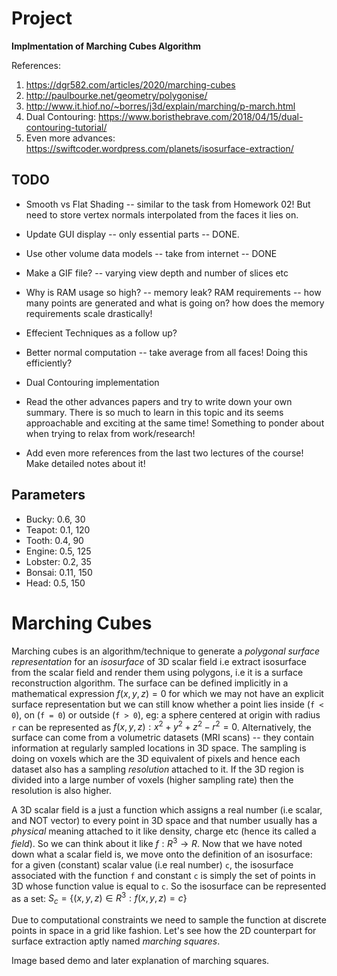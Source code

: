 Project
=======

**Implmentation of Marching Cubes Algorithm**

References:

1. https://dgr582.com/articles/2020/marching-cubes
2. http://paulbourke.net/geometry/polygonise/
3. http://www.it.hiof.no/~borres/j3d/explain/marching/p-march.html
4. Dual Contouring: https://www.boristhebrave.com/2018/04/15/dual-contouring-tutorial/
5. Even more advances: https://swiftcoder.wordpress.com/planets/isosurface-extraction/


TODO
----

- Smooth vs Flat Shading -- similar to the task from Homework 02! But need to store 
  vertex normals interpolated from the faces it lies on.
- Update GUI display -- only essential parts -- DONE.
- Use other volume data models -- take from internet -- DONE
- Make a GIF file? -- varying view depth and number of slices etc
- Why is RAM usage so high? -- memory leak? RAM requirements -- how many points are 
  generated and what is going on? how does the memory requirements scale drastically!
- Effecient Techniques as a follow up?

- Better normal computation -- take average from all faces! Doing this efficiently?
- Dual Contouring implementation
- Read the other advances papers and try to write down your own summary. There is so much
  to learn in this topic and its seems approachable and exciting at the same time! Something
  to ponder about when trying to relax from work/research!
- Add even more references from the last two lectures of the course! Make detailed notes
  about it!


Parameters
----------

- Bucky: 0.6, 30
- Teapot: 0.1, 120
- Tooth: 0.4, 90
- Engine: 0.5, 125
- Lobster: 0.2, 35
- Bonsai: 0.11, 150
- Head: 0.5, 150


Marching Cubes
==============

Marching cubes is an algorithm/technique to generate a *polygonal surface representation*
for an *isosurface* of 3D scalar field i.e extract isosurface from the scalar field and
render them using polygons, i.e it is a surface reconstruction algorithm. The surface can
be defined implicitly in a mathematical expression $f(x,y,z) = 0$ for which we may not 
have an explicit surface representation but we can still know whether a point lies
inside (`f < 0`), on (`f = 0`) or outside (`f > 0`), eg: a sphere centered at origin 
with radius `r` can be represented as $f(x,y,z): x^2 + y^2 + z^2 - r^2 = 0$.
Alternatively, the surface
can come from a volumetric datasets (MRI scans) -- they contain information at regularly sampled
locations in 3D space. The sampling is doing on voxels which are the 3D equivalent of pixels
and hence each dataset also has a sampling *resolution* attached to it. If the 3D region
is divided into a large number of voxels (higher sampling rate) then the resolution is also
higher.

A 3D scalar field is a just a function which assigns a real number (i.e scalar, and NOT vector)
to every point in 3D space and that number usually has a *physical* meaning attached to it
like density, charge etc (hence its called a *field*). So we can think about it like
$f: R^3 \to R$. Now that we have noted down what a scalar field is, we move onto the
definition of an isosurface: for a given (constant) scalar value (i.e real number) `c`, the isosurface
associated with the function `f` and constant `c` is simply the set of points in 3D whose
function value is equal to `c`. So the isosurface can be represented as a set: 
$S_c = \{ (x,y,z) \in R^3 : f(x,y,z) = c \}$ 

Due to computational constraints we need to sample the function at discrete points in
space in a grid like fashion. Let's see how the 2D counterpart for surface extraction aptly
named *marching squares*.

Image based demo and later explanation of marching squares.







